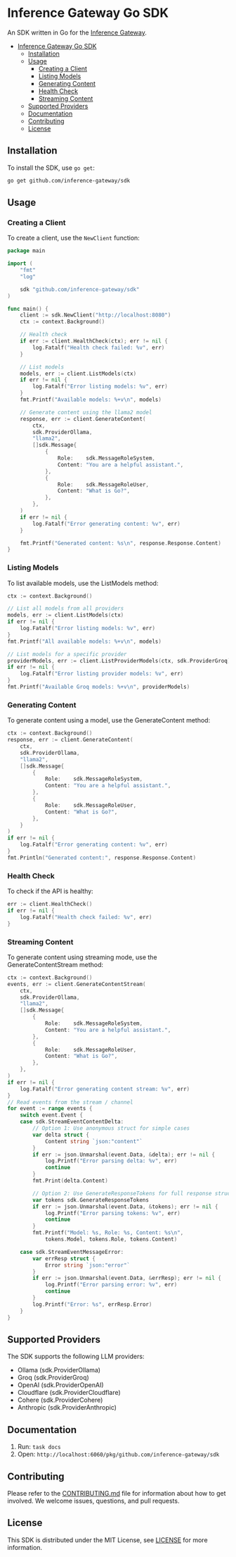 # Inference Gateway Go SDK

An SDK written in Go for the [Inference Gateway](https://github.com/inference-gateway/inference-gateway).

- [Inference Gateway Go SDK](#inference-gateway-go-sdk)
  - [Installation](#installation)
  - [Usage](#usage)
    - [Creating a Client](#creating-a-client)
    - [Listing Models](#listing-models)
    - [Generating Content](#generating-content)
    - [Health Check](#health-check)
    - [Streaming Content](#streaming-content)
  - [Supported Providers](#supported-providers)
  - [Documentation](#documentation)
  - [Contributing](#contributing)
  - [License](#license)

## Installation

To install the SDK, use `go get`:

```sh
go get github.com/inference-gateway/sdk
```

## Usage

### Creating a Client

To create a client, use the `NewClient` function:

```go
package main

import (
    "fmt"
    "log"

    sdk "github.com/inference-gateway/sdk"
)

func main() {
    client := sdk.NewClient("http://localhost:8080")
    ctx := context.Background()

    // Health check
    if err := client.HealthCheck(ctx); err != nil {
        log.Fatalf("Health check failed: %v", err)
    }

    // List models
    models, err := client.ListModels(ctx)
    if err != nil {
        log.Fatalf("Error listing models: %v", err)
    }
    fmt.Printf("Available models: %+v\n", models)

    // Generate content using the llama2 model
    response, err := client.GenerateContent(
        ctx,
        sdk.ProviderOllama,
        "llama2",
        []sdk.Message{
            {
                Role:    sdk.MessageRoleSystem,
                Content: "You are a helpful assistant.",
            },
            {
                Role:    sdk.MessageRoleUser,
                Content: "What is Go?",
            },
        },
    )
    if err != nil {
        log.Fatalf("Error generating content: %v", err)
    }

    fmt.Printf("Generated content: %s\n", response.Response.Content)
}
```

### Listing Models

To list available models, use the ListModels method:

```go
ctx := context.Background()

// List all models from all providers
models, err := client.ListModels(ctx)
if err != nil {
    log.Fatalf("Error listing models: %v", err)
}
fmt.Printf("All available models: %+v\n", models)

// List models for a specific provider
providerModels, err := client.ListProviderModels(ctx, sdk.ProviderGroq)
if err != nil {
    log.Fatalf("Error listing provider models: %v", err)
}
fmt.Printf("Available Groq models: %+v\n", providerModels)
```

### Generating Content

To generate content using a model, use the GenerateContent method:

```go
ctx := context.Background()
response, err := client.GenerateContent(
    ctx,
    sdk.ProviderOllama,
    "llama2",
    []sdk.Message{
        {
            Role:    sdk.MessageRoleSystem,
            Content: "You are a helpful assistant.",
        },
        {
            Role:    sdk.MessageRoleUser,
            Content: "What is Go?",
        },
    }
)
if err != nil {
    log.Fatalf("Error generating content: %v", err)
}
fmt.Println("Generated content:", response.Response.Content)
```

### Health Check

To check if the API is healthy:

```go
err := client.HealthCheck()
if err != nil {
    log.Fatalf("Health check failed: %v", err)
}
```

### Streaming Content

To generate content using streaming mode, use the GenerateContentStream method:

```go
ctx := context.Background()
events, err := client.GenerateContentStream(
    ctx,
    sdk.ProviderOllama,
    "llama2",
    []sdk.Message{
        {
            Role:    sdk.MessageRoleSystem,
            Content: "You are a helpful assistant.",
        },
        {
            Role:    sdk.MessageRoleUser,
            Content: "What is Go?",
        },
    },
)
if err != nil {
    log.Fatalf("Error generating content stream: %v", err)
}
// Read events from the stream / channel
for event := range events {
    switch event.Event {
    case sdk.StreamEventContentDelta:
        // Option 1: Use anonymous struct for simple cases
        var delta struct {
            Content string `json:"content"`
        }
        if err := json.Unmarshal(event.Data, &delta); err != nil {
            log.Printf("Error parsing delta: %v", err)
            continue
        }
        fmt.Print(delta.Content)

        // Option 2: Use GenerateResponseTokens for full response structure
        var tokens sdk.GenerateResponseTokens
        if err := json.Unmarshal(event.Data, &tokens); err != nil {
            log.Printf("Error parsing tokens: %v", err)
            continue
        }
        fmt.Printf("Model: %s, Role: %s, Content: %s\n",
            tokens.Model, tokens.Role, tokens.Content)

    case sdk.StreamEventMessageError:
        var errResp struct {
            Error string `json:"error"`
        }
        if err := json.Unmarshal(event.Data, &errResp); err != nil {
            log.Printf("Error parsing error: %v", err)
            continue
        }
        log.Printf("Error: %s", errResp.Error)
    }
}
```

## Supported Providers

The SDK supports the following LLM providers:

-   Ollama (sdk.ProviderOllama)
-   Groq (sdk.ProviderGroq)
-   OpenAI (sdk.ProviderOpenAI)
-   Cloudflare (sdk.ProviderCloudflare)
-   Cohere (sdk.ProviderCohere)
-   Anthropic (sdk.ProviderAnthropic)

## Documentation

1. Run: `task docs`
2. Open: `http://localhost:6060/pkg/github.com/inference-gateway/sdk`

## Contributing

Please refer to the [CONTRIBUTING.md](CONTRIBUTING.md) file for information about how to get involved. We welcome issues, questions, and pull requests.

## License

This SDK is distributed under the MIT License, see [LICENSE](LICENSE) for more information.

